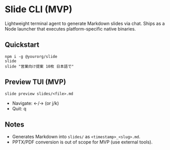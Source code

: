 # Slide CLI (MVP)

Lightweight terminal agent to generate Markdown slides via chat. Ships as a Node launcher that executes platform-specific native binaries.

## Quickstart
```
npm i -g @yourorg/slide
slide
slide "営業向け提案 10枚 日本語で"
```

## Preview TUI (MVP)
```
slide preview slides/<file>.md
```

- Navigate: ←/→ (or j/k)
- Quit: q

## Notes
- Generates Markdown into `slides/` as `<timestamp>_<slug>.md`.
- PPTX/PDF conversion is out of scope for MVP (use external tools).
